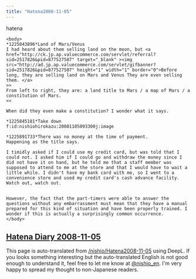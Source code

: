 ```yaml
---
title: "Hatena2008-11-05"
---
```


hatena

```
<body>
*1225843896*Land of Mars/Venus
I had heard about them selling land on the moon, but <a href="http://ck.jp.ap.valuecommerce.com/servlet/referral?sid=2517826&pid=877527507" target="_blank" ><img src="http://ad.jp.ap.valuecommerce.com/servlet/gifbanner?sid=2517826&pid=877527507" height="1" width="1" border="0">Before long, they are selling land on Mars and Venus They are even selling them. </a>
>>
From left to right, they are: a land title to Mars / a map of Mars / a constitution of Mars.
<<

When did they even make a constitution? I wonder what it says.

*1225845181*Take down
f:id:nishiohirokazu:20081105093300j:image

*1225891733*There was no money at the time of payment.
Happening as the title says.

I timidly asked if I could use my credit card, but was told that I could not. I asked him if I could go and withdraw the money since I did not have it on hand, but he told me that a staff member was supposed to attend to me at the store and that I would have to wait a little while. I didn't have my bank card with me, so I went to a convenience store and used my credit card's cash advance facility. Watch out, watch out.


However, the fact that the part-timers were able to answer the questions without any embarrassment must mean that they have a manual prepared for this kind of situation and have been properly trained. I wonder if this is actually a surprisingly common occurrence.
</body>
```


[Hatena Diary 2008-11-05](https://nishiohirokazu.hatenadiary.org/archive/2008/11/05)
---
This page is auto-translated from [/nishio/Hatena2008-11-05](https://scrapbox.io/nishio/Hatena2008-11-05) using DeepL. If you looks something interesting but the auto-translated English is not good enough to understand it, feel free to let me know at [@nishio_en](https://twitter.com/nishio_en). I'm very happy to spread my thought to non-Japanese readers.
